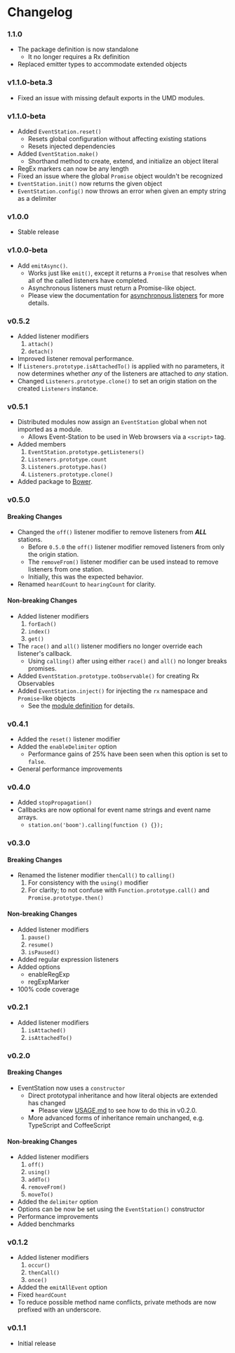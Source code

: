 # Changelog

### 1.1.0

* The package definition is now standalone
  - It no longer requires a Rx definition
* Replaced emitter types to accommodate extended objects

### v1.1.0-beta.3

* Fixed an issue with missing default exports in the UMD modules.

### v1.1.0-beta

* Added `EventStation.reset()`
    - Resets global configuration without affecting existing stations
    - Resets injected dependencies
* Added `EventStation.make()`
    - Shorthand method to create, extend, and initialize an object literal
* RegEx markers can now be any length
* Fixed an issue where the global `Promise` object wouldn't be recognized
* `EventStation.init()` now returns the given object
* `EventStation.config()` now throws an error when given an empty string as a delimiter

### v1.0.0

* Stable release

### v1.0.0-beta

* Add `emitAsync()`.
    * Works just like `emit()`, except it returns a `Promise` that resolves when all of the called listeners have completed.
    * Asynchronous listeners must return a Promise-like object.
    * Please view the documentation for [asynchronous listeners](./docs/Usage.md#asynchronous-listeners) for more details.

### v0.5.2

* Added listener modifiers
    1. `attach()`
    2. `detach()`
* Improved listener removal performance.
* If `Listeners.prototype.isAttachedTo()` is applied with no parameters, it now determines whether *any* of the listeners are attached to *any* station.
* Changed `Listeners.prototype.clone()` to set an origin station on the created `Listeners` instance.

### v0.5.1

* Distributed modules now assign an `EventStation` global when not imported as a module.
    * Allows Event-Station to be used in Web browsers via a `<script>` tag.
* Added members
    1. `EventStation.prototype.getListeners()`
    3. `Listeners.prototype.count`
    2. `Listeners.prototype.has()`
    4. `Listeners.prototype.clone()`
* Added package to [Bower](http://bower.io).

### v0.5.0

#### Breaking Changes

* Changed the `off()` listener modifier to remove listeners from ***ALL*** stations.
    * Before `0.5.0` the `off()` listener modifier removed listeners from only the origin station.
    * The `removeFrom()` listener modifier can be used instead to remove listeners from one station.
    * Initially, this was the expected behavior.
* Renamed `heardCount` to `hearingCount` for clarity.

#### Non-breaking Changes

* Added listener modifiers
    1. `forEach()`
    2. `index()`
    3. `get()`
* The `race()` and `all()` listener modifiers no longer override each listener's callback.
    * Using `calling()` after using either `race()` and `all()` no longer breaks promises.
* Added `EventStation.prototype.toObservable()` for creating Rx Observables
* Added `EventStation.inject()` for injecting the `rx` namespace and `Promise`-like objects
    * See the [module definition](https://github.com/morrisallison/event-station/blob/master/dist/event-station.d.ts) for details.

### v0.4.1

* Added the `reset()` listener modifier
* Added the `enableDelimiter` option
    * Performance gains of 25% have been seen when this option is set to `false`.
* General performance improvements

### v0.4.0

* Added `stopPropagation()`
* Callbacks are now optional for event name strings and event name arrays.
    * `station.on('boom').calling(function () {});`

### v0.3.0

#### Breaking Changes

* Renamed the listener modifier `thenCall()` to `calling()`
    1. For consistency with the `using()` modifier
    2. For clarity; to not confuse with `Function.prototype.call()` and `Promise.prototype.then()`

#### Non-breaking Changes

* Added listener modifiers
    1. `pause()`
    2. `resume()`
    3. `isPaused()`
* Added regular expression listeners
* Added options
    * enableRegExp
    * regExpMarker
* 100% code coverage

### v0.2.1

* Added listener modifiers
    1. `isAttached()`
    2. `isAttachedTo()`

### v0.2.0

#### Breaking Changes

* EventStation now uses a `constructor`
    * Direct prototypal inheritance and how literal objects are extended has changed
        * Please view [USAGE.md](./docs/Usage.md) to see how to do this in v0.2.0.
    * More advanced forms of inheritance remain unchanged, e.g. TypeScript and CoffeeScript

#### Non-breaking Changes

* Added listener modifiers
    1. `off()`
    2. `using()`
    3. `addTo()`
    4. `removeFrom()`
    5. `moveTo()`
* Added the `delimiter` option
* Options can be now be set using the `EventStation()` constructor
* Performance improvements
* Added benchmarks

### v0.1.2

* Added listener modifiers
    1. `occur()`
    2. `thenCall()`
    3. `once()`
* Added the `emitAllEvent` option
* Fixed `heardCount`
* To reduce possible method name conflicts, private methods are now prefixed with an underscore.

### v0.1.1

* Initial release
